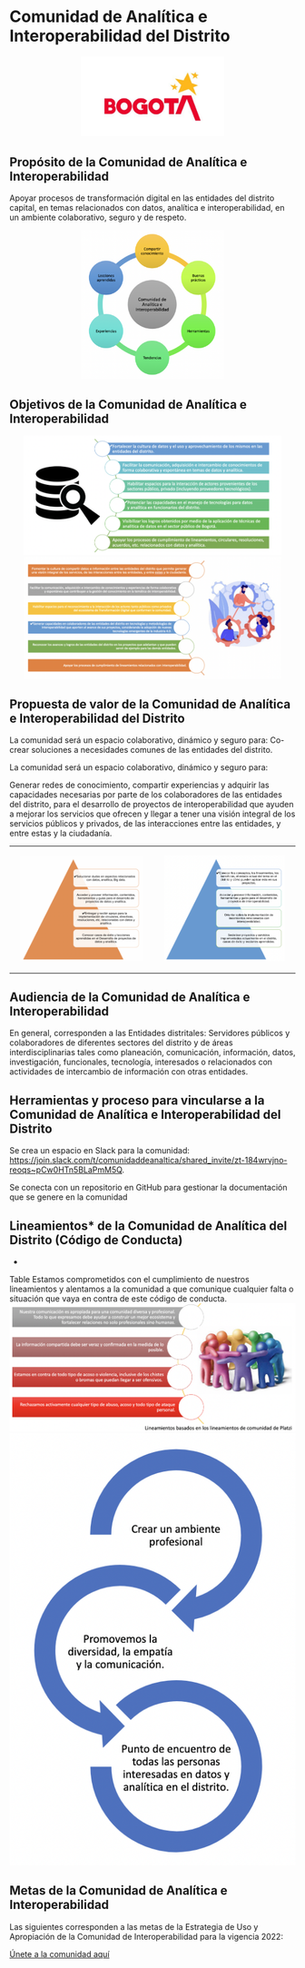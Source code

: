 # Comunidad de Analítica e Interoperabilidad del Distrito
<p align="center">
    <img src='imagenes/logo-bogota.jpg' style="width:50%;text-align:center;" />
</p>

## Propósito de la Comunidad de Analítica e Interoperabilidad
Apoyar procesos de transformación digital en las entidades del distrito capital, en temas relacionados con datos, analítica e interoperabilidad, en un ambiente colaborativo, seguro y de respeto.
<p align="center">
    <img src='imagenes/proposito-comunidad.png' style="width:50%;text-align:center;" />
</p>

## Objetivos de la Comunidad de Analítica e Interoperabilidad
<p align="center">
    <img src='imagenes/objetivo-comunidad-1.png' style="width:90%;text-align:center;" />
    <img src='imagenes/objetivo-comunidad-2.png' style="width:90%;text-align:center;" />
</p>

## Propuesta de valor de la Comunidad de Analítica e Interoperabilidad del Distrito
La comunidad será un espacio colaborativo, dinámico y seguro para:
Co-crear soluciones a necesidades comunes de las entidades del distrito.

La comunidad será un espacio colaborativo, dinámico y seguro para:

Generar redes de conocimiento, compartir experiencias y adquirir las capacidades necesarias por parte de los colaboradores de las entidades del distrito, para el desarrollo de proyectos de interoperabilidad que ayuden a mejorar los servicios que ofrecen y llegar a tener una visión integral de los servicios públicos y privados, de las interacciones entre las entidades, y entre estas y la ciudadanía.

<table style="border:none;">
    <tr>
        <td>
            <p align="center">
                <img src='imagenes/valor-1.png' style="width:90%;text-align:center;" />
            </p>
        </td>
        <td>
            <p align="center">
                <img src='imagenes/valor-2.png' style="width:90%;text-align:center;" />
            </p>
        </td>
    </tr>
</table>

## Audiencia de la Comunidad de Analítica e Interoperabilidad
En general, corresponden a las Entidades distritales: Servidores públicos y colaboradores de diferentes sectores del distrito y de áreas interdisciplinarias tales como planeación, comunicación, información, datos, investigación, funcionales, tecnología, interesados o relacionados con actividades de intercambio de información con otras entidades.
## Herramientas y proceso para vincularse a la Comunidad de Analítica e Interoperabilidad del Distrito 
Se crea un espacio en Slack para la comunidad:
https://join.slack.com/t/comunidaddeanaltica/shared_invite/zt-184wrvjno-reoqs~pCw0HTn5BLaPmM5Q.

Se conecta con un repositorio en GitHub para gestionar la documentación que se genere en la comunidad

## Lineamientos* de la Comunidad de Analítica del Distrito (Código de Conducta)
-
Table
Estamos comprometidos con el cumplimiento de nuestros lineamientos y alentamos a la comunidad a que comunique cualquier falta o situación que vaya en contra de este código de conducta.
<img src='imagenes/lineamientos-1.png' />
<img src='imagenes/lineamientos-2.png' />

## Metas de la Comunidad de Analítica e Interoperabilidad 
Las siguientes corresponden a las metas de la Estrategia de Uso y Apropiación de la Comunidad de Interoperabilidad para la vigencia 2022:

[Únete a la comunidad aquí](https://join.slack.com/t/comunidaddeanaltica/shared_invite/zt-184wrvjno-reoqs~pCw0HTn5BLaPmM5Q)